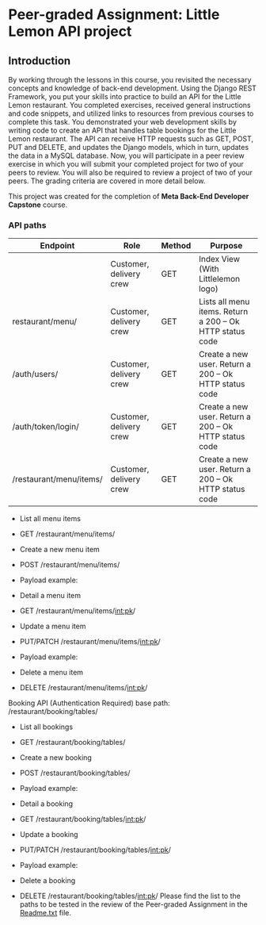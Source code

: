 # Peer-graded Assignment: Little Lemon API project

## Introduction

By working through the lessons in this course, you revisited the necessary concepts and knowledge of back-end development. Using the Django REST
Framework, you put your skills into practice to build an API for the Little Lemon restaurant.
You completed exercises, received general instructions and code snippets, and utilized links to resources from previous courses to complete this task.
You demonstrated your web development skills by writing code to create an API that handles table bookings for the Little Lemon restaurant.
The API can receive HTTP requests such as GET, POST, PUT and DELETE, and updates the Django models, which in turn, updates the data in a MySQL
database.
Now, you will participate in a peer review exercise in which you will submit your completed project for two of your peers to review.
You will also be required to review a project of two of your peers.
The grading criteria are covered in more detail below.

This project was created for the completion of **Meta Back-End Developer Capstone** course.

### API paths

| Endpoint                | Role                    | Method | Purpose                                                  |
|-------------------------|-------------------------|--------|----------------------------------------------------------|
|                         | Customer, delivery crew | GET    | Index View (With Littlelemon logo)                       |
| restaurant/menu/        | Customer, delivery crew | GET    | Lists all menu items. Return a 200 – Ok HTTP status code |
| /auth/users/            | Customer, delivery crew | GET    | Create a new user. Return a 200 – Ok HTTP status code    |
| /auth/token/login/      | Customer, delivery crew | GET    | Create a new user. Return a 200 – Ok HTTP status code    |
| /restaurant/menu/items/ | Customer, delivery crew | GET    | Create a new user. Return a 200 – Ok HTTP status code    |

- List all menu items
- GET /restaurant/menu/items/
- Create a new menu item
- POST /restaurant/menu/items/
- Payload example:

- Detail a menu item
- GET /restaurant/menu/items/<int:pk>/
- Update a menu item
- PUT/PATCH /restaurant/menu/items/<int:pk>/
- Payload example:

- Delete a menu item
- DELETE /restaurant/menu/items/<int:pk>/

Booking API (Authentication Required)
base path: /restaurant/booking/tables/

- List all bookings
- GET /restaurant/booking/tables/
- Create a new booking
- POST /restaurant/booking/tables/
- Payload example:

- Detail a booking
- GET /restaurant/booking/tables/<int:pk>/
- Update a booking
- PUT/PATCH /restaurant/booking/tables/<int:pk>/
- Payload example:

- Delete a booking
- DELETE /restaurant/booking/tables/<int:pk>/
  Please find the list to the paths to be tested in the review of the Peer-graded Assignment in the [Readme.txt](./Readme.txt) file.

